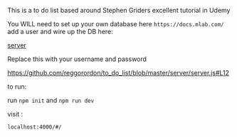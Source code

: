 This is a to do list based around Stephen Griders excellent tutorial in Udemy



You WILL need to set up your own database here  `https://docs.mlab.com/` add a user and wire up the DB here:

[server](https://github.com/reggorordon/to_do_list/blob/master/server/server.js)

Replace this with your username and password 

https://github.com/reggorordon/to_do_list/blob/master/server/server.js#L12




to run:


run `npm init`
 and 
`npm run dev`

visit :

`localhost:4000/#/`






